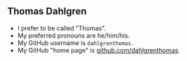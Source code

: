 ## Thomas Dahlgren

* I prefer to be called "Thomas".
* My preferred pronouns are he/him/his.
* My GitHub username is `dahlgrenthomas`.
* My GitHub "home page" is [github.com/dahlgrenthomas](https://github.com/dahlgrenthomas/).